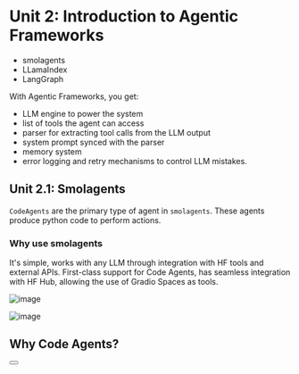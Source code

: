 # Unit 2: Introduction to Agentic Frameworks

* smolagents
* LLamaIndex
* LangGraph

With Agentic Frameworks, you get:

* LLM engine to power the system
* list of tools the agent can access
* parser for extracting tool calls from the LLM output
* system prompt synced with the parser
* memory system
* error logging and retry mechanisms to control LLM mistakes.

## Unit 2.1: Smolagents

`CodeAgents` are the primary type of agent in `smolagents`. These agents produce python code to perform actions.

### Why use smolagents

It's simple, works with any LLM through integration with HF tools and external APIs. First-class support for Code Agents, has seamless integration with HF Hub, allowing the use of Gradio Spaces as tools.

![image](https://github.com/user-attachments/assets/bba82476-2f34-4380-b0b5-2ee160d23b6f)





![image](https://github.com/user-attachments/assets/5cb2ff81-86ee-448e-9aed-3583e1fc934e)

## Why Code Agents?

<button />






